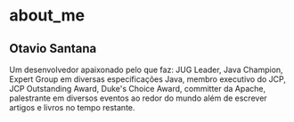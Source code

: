 # about\_me

## Otavio Santana

Um desenvolvedor apaixonado pelo que faz: JUG Leader, Java Champion, Expert Group em diversas especificações Java, membro executivo do JCP, JCP Outstanding Award, Duke's Choice Award, committer da Apache, palestrante em diversos eventos ao redor do mundo além de escrever artigos e livros no tempo restante.

